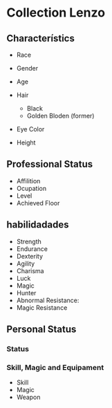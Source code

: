 # Collection Lenzo

## Characterístics

- Race
- Gender
- Age
- Hair

  - Black
  - Golden Bloden (former)

- Eye Color
- Height

## Professional Status

- Affilition
- Ocupation
- Level
- Achieved Floor

## habilidadades

- Strength
- Endurance
- Dexterity
- Agility
- Charisma
- Luck
- Magic
- Hunter
- Abnormal Resistance:
- Magic Resistance

## Personal Status

### Status

### Skill, Magic and Equipament

- Skill
- Magic
- Weapon
